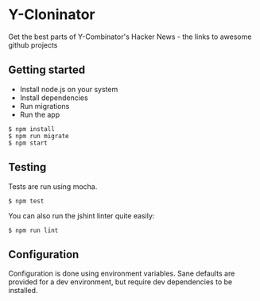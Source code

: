Y-Cloninator
============

Get the best parts of Y-Combinator's Hacker News - the links to awesome github
projects

Getting started
---------------
* Install node.js on your system
* Install dependencies
* Run migrations
* Run the app
```shell
$ npm install
$ npm run migrate
$ npm start
```

Testing
-------
Tests are run using mocha.
```shell
$ npm test
```
You can also run the jshint linter quite easily:
```shell
$ npm run lint
```

Configuration
-------------
Configuration is done using environment variables. Sane defaults are provided
for a dev environment, but require dev dependencies to be installed.

